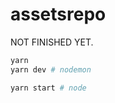 # assetsrepo

NOT FINISHED YET.

```bash
yarn
yarn dev # nodemon
```

```bash
yarn start # node
```

